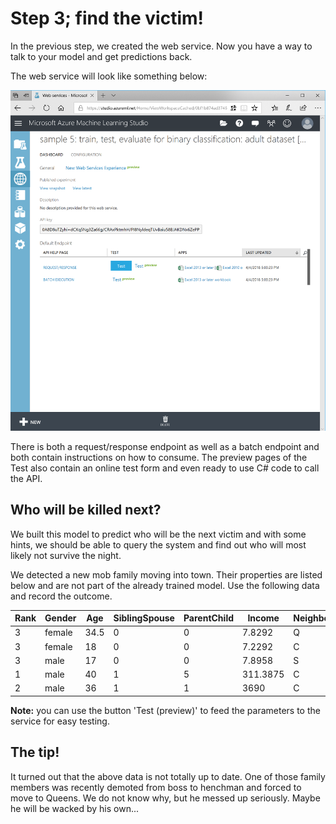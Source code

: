 # Step 3; find the victim!

In the previous step, we created the web service. Now you have a way to talk to your model and get predictions back.

The web service will look like something below:

![azuremlwebservice.png](azuremlwebservice.png)

There is both a request/response endpoint as well as a batch endpoint and both contain instructions on how to consume. The preview pages of the Test also contain an online test form and even ready to use C# code to call the API.

## Who will be killed next?

We built this model to predict who will be the next victim and with some hints, we should be able to query the system and find out who will most likely not survive the night.

We detected a new mob family moving into town. Their properties are listed below and are not part of the already trained model. Use the following data and record the outcome.

|Rank|Gender|Age|SiblingSpouse|ParentChild|Income|Neighbourhood|
|--|--|--|--|--|--|--|
|3|female|34.5|0|0|7.8292|Q|   
|3|female|18|0|0|7.2292|C|     
|3|male|17|0|0|7.8958|S|      
|1|male|40|1|5|311.3875|C|    
|2|male|36|1|1|3690|C|

**Note:** you can use the button 'Test (preview)' to feed the parameters to the service for easy testing.

## The tip!

It turned out that the above data is not totally up to date. One of those family members was recently demoted from boss to henchman and forced to move to Queens. We do not know why, but he messed up seriously. Maybe he will be wacked by his own...

